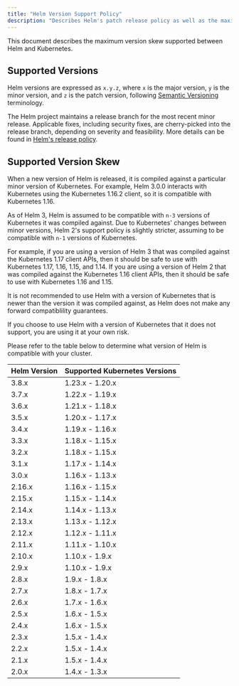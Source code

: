 ```yaml
---
title: "Helm Version Support Policy"
description: "Describes Helm's patch release policy as well as the maximum version skew supported between Helm and Kubernetes."
---
```


This document describes the maximum version skew supported between Helm and
Kubernetes.

## Supported Versions

Helm versions are expressed as `x.y.z`, where `x` is the major version, `y` is
the minor version, and `z` is the patch version, following [Semantic
Versioning](https://semver.org/spec/v2.0.0.html) terminology.

The Helm project maintains a release branch for the most recent minor release.
Applicable fixes, including security fixes, are cherry-picked into the release
branch, depending on severity and feasibility. More details can be found in 
[Helm's release policy](release_policy.md).

## Supported Version Skew

When a new version of Helm is released, it is compiled against a particular
minor version of Kubernetes. For example, Helm 3.0.0 interacts with Kubernetes
using the Kubernetes 1.16.2 client, so it is compatible with Kubernetes 1.16.

As of Helm 3, Helm is assumed to be compatible with `n-3` versions of Kubernetes
it was compiled against. Due to Kubernetes' changes between minor versions, Helm
2's support policy is slightly stricter, assuming to be compatible with `n-1`
versions of Kubernetes.

For example, if you are using a version of Helm 3 that was compiled against the
Kubernetes 1.17 client APIs, then it should be safe to use with Kubernetes 1.17,
1.16, 1.15, and 1.14. If you are using a version of Helm 2 that was compiled
against the Kubernetes 1.16 client APIs, then it should be safe to use with
Kubernetes 1.16 and 1.15.

It is not recommended to use Helm with a version of Kubernetes that is newer
than the version it was compiled against, as Helm does not make any forward
compatiblility guarantees.

If you choose to use Helm with a version of Kubernetes that it does not support,
you are using it at your own risk.

Please refer to the table below to determine what version of Helm is compatible
with your cluster.

| Helm Version | Supported Kubernetes Versions |
|--------------|-------------------------------|
| 3.8.x        | 1.23.x - 1.20.x               |
| 3.7.x        | 1.22.x - 1.19.x               |
| 3.6.x        | 1.21.x - 1.18.x               |
| 3.5.x        | 1.20.x - 1.17.x               |
| 3.4.x        | 1.19.x - 1.16.x               |
| 3.3.x        | 1.18.x - 1.15.x               |
| 3.2.x        | 1.18.x - 1.15.x               |
| 3.1.x        | 1.17.x - 1.14.x               |
| 3.0.x        | 1.16.x - 1.13.x               |
| 2.16.x       | 1.16.x - 1.15.x               |
| 2.15.x       | 1.15.x - 1.14.x               |
| 2.14.x       | 1.14.x - 1.13.x               |
| 2.13.x       | 1.13.x - 1.12.x               |
| 2.12.x       | 1.12.x - 1.11.x               |
| 2.11.x       | 1.11.x - 1.10.x               |
| 2.10.x       | 1.10.x - 1.9.x                |
| 2.9.x        | 1.10.x - 1.9.x                |
| 2.8.x        | 1.9.x - 1.8.x                 |
| 2.7.x        | 1.8.x - 1.7.x                 |
| 2.6.x        | 1.7.x - 1.6.x                 |
| 2.5.x        | 1.6.x - 1.5.x                 |
| 2.4.x        | 1.6.x - 1.5.x                 |
| 2.3.x        | 1.5.x - 1.4.x                 |
| 2.2.x        | 1.5.x - 1.4.x                 |
| 2.1.x        | 1.5.x - 1.4.x                 |
| 2.0.x        | 1.4.x - 1.3.x                 |
